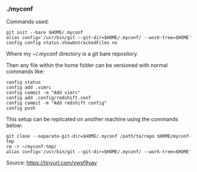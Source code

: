 ### ./myconf

Commands used:

    git init --bare $HOME/.myconf
    alias config='/usr/bin/git --git-dir=$HOME/.myconf/ --work-tree=$HOME'
    config config status.showUntrackedFiles no

Where my ~/.myconf directory is a git bare repository. 

Then any file within the home folder can be versioned with normal commands like:

    config status
    config add .vimrc
    config commit -m "Add vimrc"
    config add .config/redshift.conf
    config commit -m "Add redshift config"
    config push

This setup can be replicated on another machine using the commands below:

    git clone --separate-git-dir=$HOME/.myconf /path/to/repo $HOME/myconf-tmp
    rm -r ~/myconf-tmp/
    alias config='/usr/bin/git --git-dir=$HOME/.myconf/ --work-tree=$HOME'

Source: https://tinyurl.com/ywsf9yay
